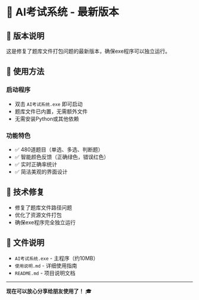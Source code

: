 # 🎯 AI考试系统 - 最新版本

## 📖 版本说明
这是修复了题库文件打包问题的最新版本，确保exe程序可以独立运行。

## 🚀 使用方法

### 启动程序
- 双击 `AI考试系统.exe` 即可启动
- 题库文件已内置，无需额外文件
- 无需安装Python或其他依赖

### 功能特色
- ✅ 480道题目（单选、多选、判断题）
- ✅ 智能颜色反馈（正确绿色，错误红色）
- ✅ 实时正确率统计
- ✅ 简洁美观的界面设计

## 🔧 技术修复
- 修复了题库文件路径问题
- 优化了资源文件打包
- 确保exe程序完全独立运行

## 📂 文件说明
- `AI考试系统.exe` - 主程序（约10MB）
- `使用说明.md` - 详细使用指南
- `README.md` - 项目说明文档

---

**现在可以放心分享给朋友使用了！** 🎓